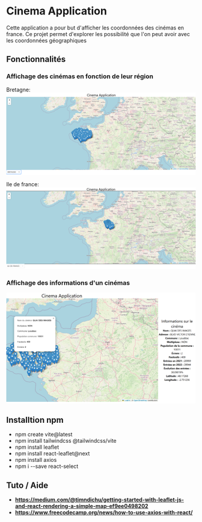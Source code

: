 # Cinema Application

Cette application a pour but d'afficher les coordonnées des cinémas en france.
Ce projet permet d'explorer les possibilité que l'on peut avoir avec les coordonnées géographiques

## Fonctionnalités

### Affichage des cinémas en fonction de leur région

Bretagne:
![Carte Bretagne](public/assets/ReadMe_img/Bretagne.png)

Ile de france:
![Carte Bretagne](public/assets/ReadMe_img/Ile-de-france.png)

### Affichage des informations d'un cinémas
![Infomartions cinémas](public/assets/ReadMe_img/Information%20sur%20un%20cinema.png)


## Installtion npm

- npm create vite@latest
- npm install tailwindcss @tailwindcss/vite
- npm install leaflet
- npm install react-leaflet@next
- npm install axios
- npm i --save react-select


## Tuto / Aide
- **https://medium.com/@timndichu/getting-started-with-leaflet-js-and-react-rendering-a-simple-map-ef9ee0498202**
- **https://www.freecodecamp.org/news/how-to-use-axios-with-react/**
